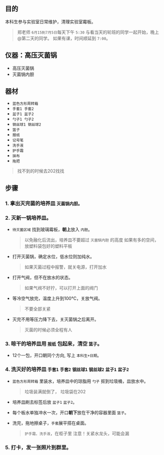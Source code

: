 ## 目的
本科生参与实验室日常维护，清理实验室霉板。
> 郑老师 `6月15到7月5日`每天下午 `5:30` 与看当天的轮班的同学一起开始，晚上@第二天的同学。
> 如果有课，时间顺延到 `7:00`。

## 仪器：高压灭菌锅

* 高压灭菌锅
* 灭菌锅内胆

## 器材

  -  `蓝色方形周转箱`
  -  `手套1 手套2`
  -  `盆子1 盆子2`
  -  `勺子1 勺子2`
  -  `钢丝球1 钢丝球2`
  -  `篮子`
  -  `报纸`
  -  `记号笔`
  -  `洗手液`
  -  `护手霜`
  -  `抹布`
  -  `拖把`
> 找不到的时候去202找找


## 步骤

### 1. 拿出灭完菌的培养皿  `灭菌锅内胆。`

### 2. 灭新一锅培养皿。
- `待灭菌区域` 找到玻璃霉板，**朝上**放入 `内胆`。
    
    > 以免融化后流出，培养皿不要超过  `灭菌锅内胆` 的高度
    >  如果有多的空间，放塑料袋包好的塑料平板

- 打开灭菌锅，确定水位，低水位则加纯水。
    
    > 如果灭菌过程中报警，就关电源，打开加水
- 打开气阀，但不在放水的状态。
    
    > 如果气阀不好拧，可以打开上面的阀门

- 等冷空气放完，温度上升到100°C，关放气阀。
    
    > 不要全部关紧

- 灭完不用等压力降下去，关灭菌锅之后离开。
    
    > 灭菌的时候必须全程有人

### 3. 晾干的培养皿用  `报纸` 包起来，清空  `篮子`。

- 12个一包，开口朝同个方向, 写上 `本科生+日期`。

### 4. 洗灭好的培养皿  `手套1`  `手套2`  `钢丝球1`  `钢丝球2`  `盆子1`  `盆子2`

- `蓝色方形周转箱` 里装水，培养皿中的琼脂用 `勺子` 抠到垃圾桶，皿放水中。
    
    > 垃圾装满就倒了， 垃圾袋在202
   
- 培养皿刷去标签后放  `盆子1`  `盆子2`。
- 每个板水单独冲水一次，开口**朝下**放在干净的容器里面  `篮子`。
- 洗完，拖地擦桌子，`手套`展平搭在桌面。
    
    > `护手霜，洗手液`，在柜子里
    > 注意！关紧水龙头，可能会漏

### 5. 打卡，发一张照片到群里。

